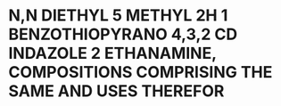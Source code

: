 # N,N DIETHYL 5 METHYL 2H 1 BENZOTHIOPYRANO 4,3,2 CD INDAZOLE 2 ETHANAMINE, COMPOSITIONS COMPRISING THE SAME AND USES THEREFOR